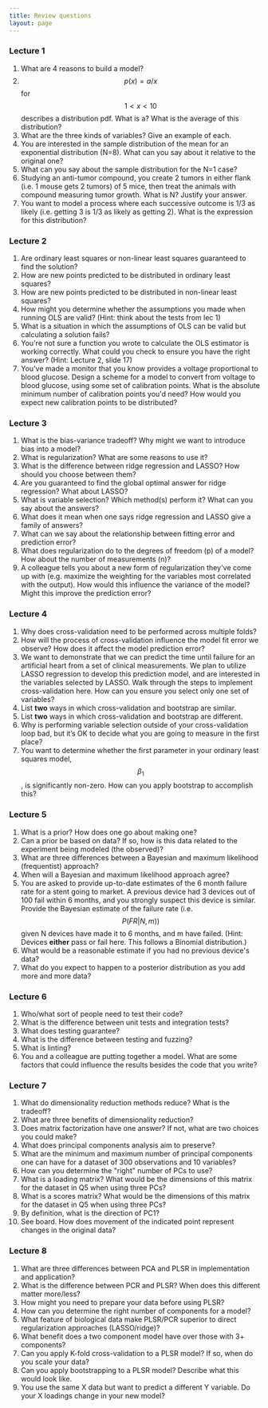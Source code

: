 ```yaml
---
title: Review questions
layout: page
---
```


### Lecture 1

1. What are 4 reasons to build a model?
2. $$p(x) = a/x$$ for $$1 < x < 10$$ describes a distribution pdf. What is a? What is the average of this distribution?
3. What are the three kinds of variables? Give an example of each.
4. You are interested in the sample distribution of the mean for an exponential distribution (N=8). What can you say about it relative to the original one?
5. What can you say about the sample distribution for the N=1 case?
6. Studying an anti-tumor compound, you create 2 tumors in either flank (i.e. 1 mouse gets 2 tumors) of 5 mice, then treat the animals with compound measuring tumor growth. What is N? Justify your answer.
7. You want to model a process where each successive outcome is 1/3 as likely (i.e. getting 3 is 1/3 as likely as getting 2). What is the expression for this distribution?

### Lecture 2

1. Are ordinary least squares or non-linear least squares guaranteed to find the solution?
2. How are new points predicted to be distributed in ordinary least squares?
3. How are new points predicted to be distributed in non-linear least squares?
4. How might you determine whether the assumptions you made when running OLS are valid? (Hint: think about the tests from lec 1)
5. What is a situation in which the assumptions of OLS can be valid but calculating a solution fails?
6. You're not sure a function you wrote to calculate the OLS estimator is working correctly. What could you check to ensure you have the right answer? (Hint: Lecture 2, slide 17)
7. You've made a monitor that you know provides a voltage proportional to blood glucose. Design a scheme for a model to convert from voltage to blood glucose, using some set of calibration points. What is the absolute minimum number of calibration points you'd need? How would you expect new calibration points to be distributed?

### Lecture 3

1. What is the bias-variance tradeoff? Why might we want to introduce bias into a model?
2. What is regularization? What are some reasons to use it?
3. What is the difference between ridge regression and LASSO? How should you choose between them?
4. Are you guaranteed to find the global optimal answer for ridge regression? What about LASSO?
5. What is variable selection? Which method(s) perform it? What can you say about the answers?
6. What does it mean when one says ridge regression and LASSO give a family of answers?
7. What can we say about the relationship between fitting error and prediction error?
8. What does regularization do to the degrees of freedom (p) of a model? How about the number of measurements (n)?
9. A colleague tells you about a new form of regularization they've come up with (e.g. maximize the weighting for the variables most correlated with the output). How would this influence the variance of the model? Might this improve the prediction error?

### Lecture 4

1. Why does cross-validation need to be performed across multiple folds?
2. How will the process of cross-validation influence the model fit error we observe? How does it affect the model prediction error?
3. We want to demonstrate that we can predict the time until failure for an artificial heart from a set of clinical measurements. We plan to utilize LASSO regression to develop this prediction model, and are interested in the variables selected by LASSO. Walk through the steps to implement cross-validation here. How can you ensure you select only one set of variables?
4. List **two** ways in which cross-validation and bootstrap are similar.
5. List **two** ways in which cross-validation and bootstrap are different.
6. Why is performing variable selection outside of your cross-validation loop bad, but it’s OK to decide what you are going to measure in the first place?
7. You want to determine whether the first parameter in your ordinary least squares model, $$\beta_1$$, is significantly non-zero. How can you apply bootstrap to accomplish this?

### Lecture 5

1. What is a prior? How does one go about making one?
2. Can a prior be based on data? If so, how is this data related to the experiment being modeled (the observed)?
3. What are three differences between a Bayesian and maximum likelihood (frequentist) approach?
4. When will a Bayesian and maximum likelihood approach agree?
5. You are asked to provide up-to-date estimates of the 6 month failure rate for a stent going to market. A previous device had 3 devices out of 100 fail within 6 months, and you strongly suspect this device is similar. Provide the Bayesian estimate of the failure rate (i.e. $$P(FR | N,m))$$ given N devices have made it to 6 months, and m have failed. (Hint: Devices **either** pass or fail here. This follows a Binomial distribution.)
6. What would be a reasonable estimate if you had no previous device's data?
7. What do you expect to happen to a posterior distribution as you add more and more data?

### Lecture 6

1. Who/what sort of people need to test their code?
2. What is the difference between unit tests and integration tests?
3. What does testing guarantee?
4. What is the difference between testing and fuzzing?
5. What is linting?
6. You and a colleague are putting together a model. What are some factors that could influence the results besides the code that you write?

### Lecture 7

1. What do dimensionality reduction methods reduce? What is the tradeoff?
2. What are three benefits of dimensionality reduction?
3. Does matrix factorization have one answer? If not, what are two choices you could make?
4. What does principal components analysis aim to preserve?
5. What are the minimum and maximum number of principal components one can have for a dataset of 300 observations and 10 variables?
6. How can you determine the "right" number of PCs to use?
7. What is a loading matrix? What would be the dimensions of this matrix for the dataset in Q5 when using three PCs?
8. What is a scores matrix? What would be the dimensions of this matrix for the dataset in Q5 when using three PCs?
9. By definition, what is the direction of PC1?
10. See board. How does movement of the indicated point represent changes in the original data?

### Lecture 8

1. What are three differences between PCA and PLSR in implementation and application?
2. What is the difference between PCR and PLSR? When does this different matter more/less?
3. How might you need to prepare your data before using PLSR?
4. How can you determine the right number of components for a model?
5. What feature of biological data make PLSR/PCR superior to direct regularization approaches (LASSO/ridge)?
6. What benefit does a two component model have over those with 3+ components?
7. Can you apply K-fold cross-validation to a PLSR model? If so, when do you scale your data?
8. Can you apply bootstrapping to a PLSR model? Describe what this would look like.
9. You use the same X data but want to predict a different Y variable. Do your X loadings change in your new model?
